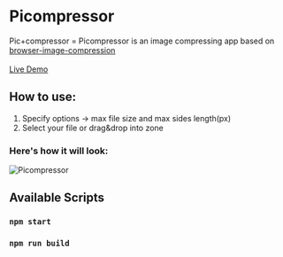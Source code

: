 # Picompressor

Pic+compressor = Picompressor is an image compressing app based on [browser-image-compression](https://github.com/Donaldcwl/browser-image-compression)
<br/><br/>
[Live Demo](https://image-compressor.iran.liara.run/)
## How to use:
1) Specify options -> max file size and max sides length(px)
2) Select your file or drag&drop into zone

### Here's how it will look:

![Picompressor](https://s6.uupload.ir/files/pic_lbuj.png)



## Available Scripts

### `npm start`
### `npm run build`
